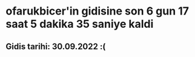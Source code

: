 # ofarukbicer'in gidisine son 6 gun 17 saat 5 dakika 35 saniye kaldi

## Gidis tarihi: 30.09.2022 :(